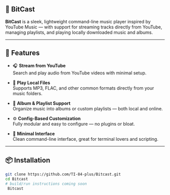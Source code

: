 ## 🎵 BitCast

**BitCast** is a sleek, lightweight command-line music player inspired by YouTube Music — with support for streaming tracks directly from YouTube, managing playlists, and playing locally downloaded music and albums.

---

## 🔧 Features

- 🎧 **Stream from YouTube**  
  Search and play audio from YouTube videos with minimal setup.

- 📁 **Play Local Files**  
  Supports MP3, FLAC, and other common formats directly from your music folders.

- 📂 **Album & Playlist Support**  
  Organize music into albums or custom playlists — both local and online.

- ⚙️ **Config-Based Customization**  
  Fully modular and easy to configure — no plugins or bloat.

- 🧼 **Minimal Interface**  
  Clean command-line interface, great for terminal lovers and scripting.

---

## 📦 Installation

```bash
git clone https://github.com/TI-84-plus/Bitcast.git
cd Bitcast
# build/run instructions coming soon
 Bitcast

